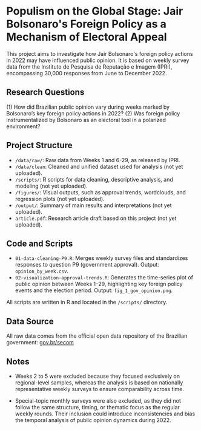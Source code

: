 # Populism on the Global Stage: Jair Bolsonaro's Foreign Policy as a Mechanism of Electoral Appeal

This project aims to investigate how Jair Bolsonaro's foreign policy actions in 2022 may have influenced public opinion. It is based on weekly survey data from the Instituto de Pesquisa de Reputação e Imagem (IPRI), encompassing 30,000 responses from June to December 2022.

## Research Questions

(1) How did Brazilian public opinion vary during weeks marked by Bolsonaro’s key foreign policy actions in 2022?
(2) Was foreign policy instrumentalized by Bolsonaro as an electoral tool in a polarized environment?

## Project Structure

- `/data/raw/`: Raw data from Weeks 1 and 6-29, as released by IPRI.
- `/data/clean`: Cleaned and unified dataset used for analysis (not yet uploaded).
- `/scripts/`: R scripts for data cleaning, descriptive analysis, and modeling (not yet uploaded).
- `/figures/`: Visual outputs, such as approval trends, wordclouds, and regression plots (not yet uploaded).
- `/output/`: Summary of main results and interpretations (not yet uploaded).
- `article.pdf`: Research article draft based on this project (not yet uploaded).

## Code and Scripts

- `01-data-cleaning-P9.R`: Merges weekly survey files and standardizes responses to question P9 (government approval). Output: `opinion_by_week.csv`.
- `02-visualization-approval-trends.R`: Generates the time-series plot of public opinion between Weeks 1–29, highlighting key foreign policy events and the election period. Output: `fig_1_gov_opinion.png`.

All scripts are written in R and located in the `/scripts/` directory.

## Data Source

All raw data comes from the official open data repository of the Brazilian government:
[gov.br/secom](https://www.gov.br/secom/pt-br/composicao/orgaos-especificos-singulares/secretaria-de-publicidade-e-patrocinio/departamentos/departamento-de-pesquisa/dados-abertos-de-pesquisas-de-opiniao)

## Notes

- Weeks 2 to 5 were excluded because they focused exclusively on regional-level samples, whereas the analysis is based on nationally representative weekly surveys to ensure comparability across time.

- Special-topic monthly surveys were also excluded, as they did not follow the same structure, timing, or thematic focus as the regular weekly rounds. Their inclusion could introduce inconsistencies and bias the temporal analysis of public opinion dynamics during 2022.